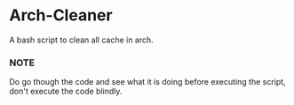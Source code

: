 # Arch-Cleaner
A bash script to clean all cache in arch.


### NOTE
Do go though the code and see what it is doing before executing the script, don't execute the code blindly.
